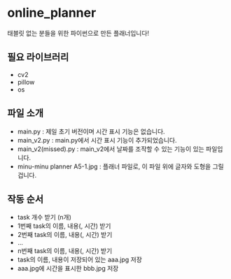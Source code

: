 # online_planner
태블릿 없는 분들을 위한 파이썬으로 만든 플래너입니다!

## 필요 라이브러리
- cv2
- pillow
- os

## 파일 소개
- main.py : 제일 초기 버전이며 시간 표시 기능은 없습니다.
- main_v2.py : main.py에서 시간 표시 기능이 추가되었습니다.
- main_v2(missed).py : main_v2에서 날짜를 조작할 수 있는 기능이 있는 파일입니다.
- minu-minu planner A5-1.jpg : 플래너 파일로, 이 파일 위에 글자와 도형을 그릴겁니다.

## 작동 순서
- task 개수 받기 (n개)
- 1번째 task의 이름, 내용(, 시간) 받기
- 2번째 task의 이름, 내용(, 시간) 받기
- ...
- n번째 task의 이름, 내용(, 시간) 받기
- task의 이름, 내용이 저장되어 있는 aaa.jpg 저장
- aaa.jpg에 시간을 표시한 bbb.jpg 저장
